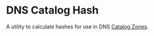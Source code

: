 DNS Catalog Hash
================

A utility to calculate hashes for use in DNS [Catalog Zones](https://tools.ietf.org/html/draft-muks-dnsop-dns-catalog-zones-01).